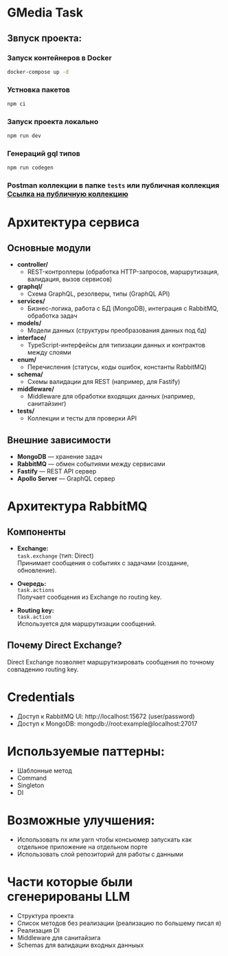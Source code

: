 # GMedia Task

## Звпуск проекта:

### Запуск контейнеров в Docker
```bash
docker-compose up -d
```

### Устновка пакетов
```bash
npm ci
```

### Запуск проекта локально
```bash
npm run dev
```

### Генераций gql типов
```bash
npm run codegen
```

### Postman коллекции в папке `tests` или публичная коллекция [Ссылка на публичную коллекцию](https://www.postman.com/zanchessss/workspace/gmedia-test)

# Архитектура сервиса

## Основные модули
- **controller/**
    - REST-контроллеры (обработка HTTP-запросов, маршрутизация, валидация, вызов сервисов)
- **graphql/**
    - Схема GraphQL, резолверы, типы (GraphQL API)
- **services/**
    - Бизнес-логика, работа с БД (MongoDB), интеграция с RabbitMQ, обработка задач
- **models/**
    - Модели данных (структуры преобразования данных под бд)
- **interface/**
    - TypeScript-интерфейсы для типизации данных и контрактов между слоями
- **enum/**
    - Перечисления (статусы, коды ошибок, константы RabbitMQ)
- **schema/**
    - Схемы валидации для REST (например, для Fastify)
- **middleware/**
    - Middleware для обработки входящих данных (например, санитайзинг)
- **tests/**
    - Коллекции и тесты для проверки API

## Внешние зависимости
- **MongoDB** — хранение задач
- **RabbitMQ** — обмен событиями между сервисами
- **Fastify** — REST API сервер
- **Apollo Server** — GraphQL сервер

# Архитектура RabbitMQ

## Компоненты

- **Exchange:**  
  `task.exchange` (тип: Direct)  
  Принимает сообщения о событиях с задачами (создание, обновление).

- **Очередь:**  
  `task.actions`  
  Получает сообщения из Exchange по routing key.

- **Routing key:**  
  `task.action`  
  Используется для маршрутизации сообщений.

## Почему Direct Exchange?
Direct Exchange позволяет маршрутизировать сообщения по точному совпадению routing key.


# Credentials  
- Доступ к RabbitMQ UI: http://localhost:15672 (user/password)
- Доступ к MongoDB: mongodb://root:example@localhost:27017


# Используемые паттерны:

- Шаблонные метод
- Command
- Singleton
- DI

# Возможные улучшения:
- Использовать nx или yarn чтобы консьюмер запускать как отдельное приложение на отдельном порте
- Использовать слой репозиторий для работы с данными

# Части которые были сгенерированы LLM
- Структура проекта
- Список методов без реализации (реализацию по большему писал я)
- Реализация DI
- Middleware для санитайзига
- Schemas для валидации входных данныых
